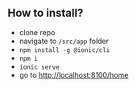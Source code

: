 ## How to install?
- clone repo
- navigate to `/src/app` folder
- `npm install -g @ionic/cli`
- `npm i`
- `ionic serve`
- go to [http://localhost:8100/home](http://localhost:8100/home)
